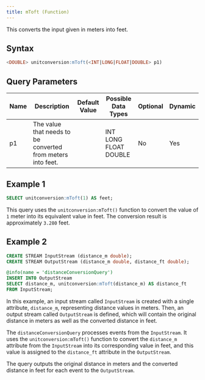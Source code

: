 ```yaml
---
title: mToft (Function)
---
```


This converts the input given in meters into feet.

## Syntax

```sql
<DOUBLE> unitconversion:mToft(<INT|LONG|FLOAT|DOUBLE> p1)
```

## Query Parameters

| Name | Description | Default Value | Possible Data Types   | Optional | Dynamic |
|------|-------------|---------------|-----------------------|----------|---------|
| p1   | The value that needs to be converted from meters into feet. |               | INT LONG FLOAT DOUBLE | No       | Yes     |

## Example 1

```sql
SELECT unitconversion:mToft(1) AS feet;
```

This query uses the `unitconversion:mToft()` function to convert the value of `1` meter into its equivalent value in feet. The conversion result is approximately `3.280` feet.

## Example 2

```sql
CREATE STREAM InputStream (distance_m double);
CREATE STREAM OutputStream (distance_m double, distance_ft double);

@info(name = 'distanceConversionQuery')
INSERT INTO OutputStream
SELECT distance_m, unitconversion:mToft(distance_m) AS distance_ft
FROM InputStream;
```

In this example, an input stream called `InputStream` is created with a single attribute, `distance_m`, representing distance values in meters. Then, an output stream called `OutputStream` is defined, which will contain the original distance in meters as well as the converted distance in feet.

The `distanceConversionQuery` processes events from the `InputStream`. It uses the `unitconversion:mToft()` function to convert the `distance_m` attribute from the `InputStream` into its corresponding value in feet, and this value is assigned to the `distance_ft` attribute in the `OutputStream`.

The query outputs the original distance in meters and the converted distance in feet for each event to the `OutputStream`.
